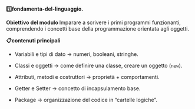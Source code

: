 <strong>1️⃣fondamenta-del-linguaggio. </strong>

<strong>Obiettivo del modulo </strong>
Imparare a scrivere i primi programmi funzionanti, comprendendo i concetti base della programmazione orientata agli oggetti.

<strong>📋contenuti principali </strong>
- Variabili e tipi di dato → numeri, booleani, stringhe.

- Classi e oggetti → come definire una classe, creare un oggetto (`new`).

- Attributi, metodi e costruttori → proprietà + comportamenti.

- Getter e Setter → concetto di incapsulamento base.

- Package → organizzazione del codice in “cartelle logiche”.